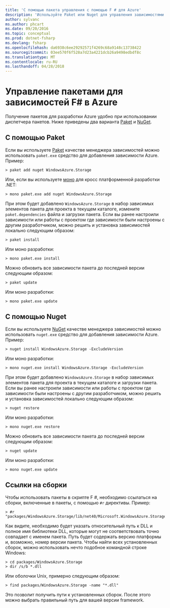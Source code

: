 ```yaml
---
title: 'С помощью пакета управления с помощью F # для Azure'
description: 'Используйте Paket или Nuget для управления зависимостями Azure F #'
author: sylvanc
ms.author: phcart
ms.date: 09/20/2016
ms.topic: conceptual
ms.prod: dotnet-fsharp
ms.devlang: fsharp
ms.openlocfilehash: da6938c6ee29292571f4269c68a9148c13738422
ms.sourcegitcommit: 03ee570f6f528a7d23a4221dcb26a9498edbdf8c
ms.translationtype: MT
ms.contentlocale: ru-RU
ms.lasthandoff: 04/28/2018
---
```

# <a name="package-management-for-f-azure-dependencies"></a>Управление пакетами для зависимостей F# в Azure

Получение пакетов для разработки Azure удобно при использовании диспетчера пакетов. Ниже приведены два варианта [Paket](https://fsprojects.github.io/Paket/) и [NuGet](https://www.nuget.org/).

## <a name="using-paket"></a>С помощью Paket

Если вы используете [Paket](https://fsprojects.github.io/Paket/) качестве менеджера зависимостей можно использовать `paket.exe` средство для добавления зависимости Azure. Пример:

    > paket add nuget WindowsAzure.Storage

Или, если вы используете [моно](https://www.mono-project.com/) для кросс платформенной разработки .NET:

    > mono paket.exe add nuget WindowsAzure.Storage

При этом будет добавлено `WindowsAzure.Storage` в набор зависимых элементов пакета для проекта в текущем каталоге, измените `paket.dependencies` файла и загрузки пакета. Если вы ранее настроили зависимости или работы с проектом где зависимости были настроены с другим разработчиком, можно решить и установка зависимостей локально следующим образом:

    > paket install

Или моно разработки:

    > mono paket.exe install

Можно обновить все зависимости пакета до последней версии следующим образом:

    > paket update

Или моно разработки:

    > mono paket.exe update

## <a name="using-nuget"></a>С помощью Nuget

Если вы используете [NuGet](https://www.nuget.org/) качестве менеджера зависимостей можно использовать `nuget.exe` средство для добавления зависимости Azure. Пример:

    > nuget install WindowsAzure.Storage -ExcludeVersion

Или моно разработки:

    > mono nuget.exe install WindowsAzure.Storage -ExcludeVersion

При этом будет добавлено `WindowsAzure.Storage` в набор зависимых элементов пакета для проекта в текущем каталоге и загрузки пакета. Если вы ранее настроили зависимости или работы с проектом где зависимости были настроены с другим разработчиком, можно решить и установка зависимостей локально следующим образом:

    > nuget restore 

Или моно разработки:

    > mono nuget.exe restore

Можно обновить все зависимости пакета до последней версии следующим образом:

    > nuget update

Или моно разработки:

    > mono nuget.exe update

## <a name="referencing-assemblies"></a>Ссылки на сборки

Чтобы использовать пакеты в скрипте F #, необходимо ссылаться на сборки, включенные в пакеты, с помощью `#r` директивы. Пример:

    > #r "packages/WindowsAzure.Storage/lib/net40/Microsoft.WindowsAzure.Storage.dll"

Как видите, необходимо будет указать относительный путь к DLL и полное имя библиотеки DLL, которые могут не соответствовать точно совпадает с именем пакета. Путь будет содержать версию платформы и, возможно, номер версии пакета. Чтобы найти всех установленных сборок, можно использовать нечто подобное командной строке Windows:

    > cd packages/WindowsAzure.Storage
    > dir /s/b *.dll

Или оболочки Unix, примерно следующим образом:

    > find packages/WindowsAzure.Storage -name "*.dll"

Это позволит получить пути к установленных сборок. После этого можно выбрать правильный путь для вашей версии framework.
